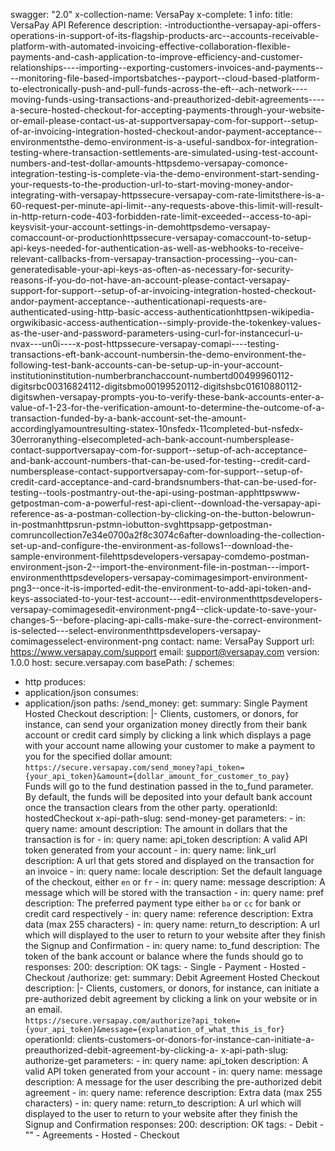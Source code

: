 swagger: "2.0"
x-collection-name: VersaPay
x-complete: 1
info:
  title: VersaPay API Reference
  description: -introductionthe-versapay-api-offers-operations-in-support-of-its-flagship-products-arc--accounts-receivable-platform-with-automated-invoicing-effective-collaboration-flexible-payments-and-cash-application-to-improve-efficiency-and-customer-relationships----importing--exporting-customers-invoices-and-payments----monitoring-file-based-importsbatches--payport--cloud-based-platform-to-electronically-push-and-pull-funds-across-the-eft--ach-network----moving-funds-using-transactions-and-preauthorized-debit-agreements----a-secure-hosted-checkout-for-accepting-payments-through-your-website-or-email-please-contact-us-at-supportversapay-com-for-support--setup-of-ar-invoicing-integration-hosted-checkout-andor-payment-acceptance--environmentsthe-demo-environment-is-a-useful-sandbox-for-integration-testing-where-transaction-settlements-are-simulated-using-test-account-numbers-and-test-dollar-amounts-httpsdemo-versapay-comonce-integration-testing-is-complete-via-the-demo-environment-start-sending-your-requests-to-the-production-url-to-start-moving-money-andor-integrating-with-versapay-httpssecure-versapay-com-rate-limitsthere-is-a-60-request-per-minute-api-limit--any-requests-above-this-limit-will-result-in-http-return-code-403-forbidden-rate-limit-exceeded--access-to-api-keysvisit-your-account-settings-in-demohttpsdemo-versapay-comaccount-or-productionhttpssecure-versapay-comaccount-to-setup-api-keys-needed-for-authentication-as-well-as-webhooks-to-receive-relevant-callbacks-from-versapay-transaction-processing--you-can-generatedisable-your-api-keys-as-often-as-necessary-for-security-reasons-if-you-do-not-have-an-account-please-contact-versapay-support-for-support--setup-of-ar-invoicing-integration-hosted-checkout-andor-payment-acceptance--authenticationapi-requests-are-authenticated-using-http-basic-access-authenticationhttpsen-wikipedia-orgwikibasic-access-authentication--simply-provide-the-tokenkey-values-as-the-user-and-password-parameters-using-curl-for-instancecurl-u-nvax---un0i----x-post-httpssecure-versapay-comapi----testing-transactions-eft-bank-account-numbersin-the-demo-environment-the-following-test-bank-accounts-can-be-setup-up-in-your-account-institutioninstitution-numberbranchaccount-numbertd00499960112-digitsrbc00316824112-digitsbmo00199520112-digitshsbc01610880112-digitswhen-versapay-prompts-you-to-verify-these-bank-accounts-enter-a-value-of-1-23-for-the-verification-amount-to-determine-the-outcome-of-a-transaction-funded-by-a-bank-account-set-the-amount-accordinglyamountresulting-statex-10nsfedx-11completed-but-nsfedx-30erroranything-elsecompleted-ach-bank-account-numbersplease-contact-supportversapay-com-for-support--setup-of-ach-acceptance-and-bank-account-numbers-that-can-be-used-for-testing--credit-card-numbersplease-contact-supportversapay-com-for-support--setup-of-credit-card-acceptance-and-card-brandsnumbers-that-can-be-used-for-testing--tools-postmantry-out-the-api-using-postman-apphttpswww-getpostman-com-a-powerful-rest-api-client--download-the-versapay-api-reference-as-a-postman-collection-by-clicking-on-the-button-belowrun-in-postmanhttpsrun-pstmn-iobutton-svghttpsapp-getpostman-comruncollection7e34e0700a2f8c3074c6after-downloading-the-collection-set-up-and-configure-the-environment-as-follows1--download-the-sample-environment-filehttpsdevelopers-versapay-comdemo-postman-environment-json-2--import-the-environment-file-in-postman---import-environmenthttpsdevelopers-versapay-comimagesimport-environment-png3--once-it-is-imported-edit-the-environment-to-add-api-token-and-keys-associated-to-your-test-account---edit-environmenthttpsdevelopers-versapay-comimagesedit-environment-png4--click-update-to-save-your-changes-5--before-placing-api-calls-make-sure-the-correct-environment-is-selected---select-environmenthttpsdevelopers-versapay-comimagesselect-environment-png
  contact:
    name: VersaPay Support
    url: https://www.versapay.com/support
    email: support@versapay.com
  version: 1.0.0
host: secure.versapay.com
basePath: /
schemes:
- http
produces:
- application/json
consumes:
- application/json
paths:
  /send_money:
    get:
      summary: Single Payment Hosted Checkout
      description: |-
        Clients, customers, or donors, for instance, can send your organization money directly from their bank account or credit card simply by clicking a link which displays a page with your account name allowing your customer to make a payment to you for the specified dollar amount:
        <br>
        `https://secure.versapay.com/send_money?api_token={your_api_token}&amount={dollar_amount_for_customer_to_pay}`
        <br>
        Funds will go to the fund destination passed in the to_fund parameter. By default, the funds will be deposited into your default bank account once the transaction clears from the other party.
      operationId: hostedCheckout
      x-api-path-slug: send-money-get
      parameters:
      - in: query
        name: amount
        description: The amount in dollars that the transaction is for
      - in: query
        name: api_token
        description: A valid API token generated from your account
      - in: query
        name: link_url
        description: A url that gets stored and displayed on the transaction for an
          invoice
      - in: query
        name: locale
        description: Set the default language of the checkout, either `en` or `fr`
      - in: query
        name: message
        description: A message which will be stored with the transaction
      - in: query
        name: pref
        description: The preferred payment type either `ba` or `cc` for bank or credit
          card respectively
      - in: query
        name: reference
        description: Extra data (max 255 characters)
      - in: query
        name: return_to
        description: A url which will displayed to the user to return to your website
          after they finish the Signup and Confirmation
      - in: query
        name: to_fund
        description: The token of the bank account or balance where the funds should
          go to
      responses:
        200:
          description: OK
      tags:
      - Single
      - Payment
      - Hosted
      - Checkout
  /authorize:
    get:
      summary: Debit Agreement Hosted Checkout
      description: |-
        Clients, customers, or donors, for instance, can initiate a pre-authorized debit agreement by clicking a link on your website or in an email.
        <br>
        `https://secure.versapay.com/authorize?api_token={your_api_token}&message={explanation_of_what_this_is_for}`
        <br>
      operationId: clients-customers-or-donors-for-instance-can-initiate-a-preauthorized-debit-agreement-by-clicking-a-
      x-api-path-slug: authorize-get
      parameters:
      - in: query
        name: api_token
        description: A valid API token generated from your account
      - in: query
        name: message
        description: A message for the user describing the pre-authorized debit agreement
      - in: query
        name: reference
        description: Extra data (max 255 characters)
      - in: query
        name: return_to
        description: A url which will displayed to the user to return to your website
          after they finish the Signup and Confirmation
      responses:
        200:
          description: OK
      tags:
      - Debit
      - ""
      - Agreements
      - Hosted
      - Checkout
